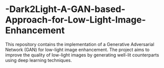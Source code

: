 # -Dark2Light-A-GAN-based-Approach-for-Low-Light-Image-Enhancement
 This repository contains the implementation of a Generative Adversarial Network (GAN) for low-light image enhancement. The project aims to improve the quality of low-light images by generating well-lit counterparts using deep learning techniques.
